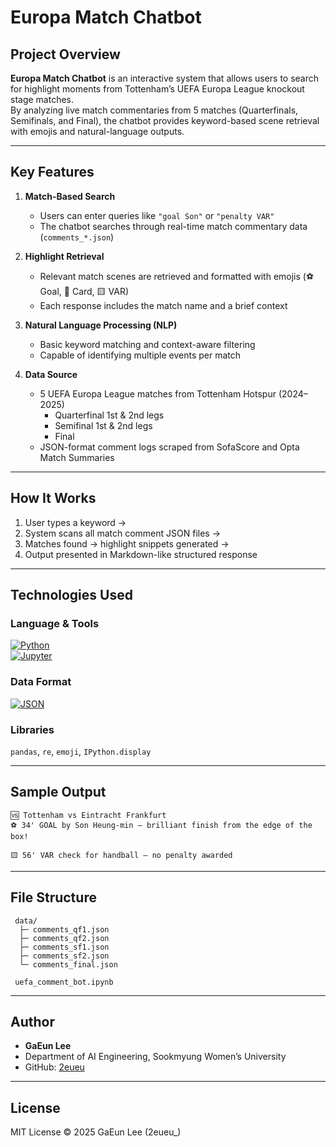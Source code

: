 # Europa Match Chatbot

## Project Overview

**Europa Match Chatbot** is an interactive system that allows users to search for highlight moments from Tottenham’s UEFA Europa League knockout stage matches.  
By analyzing live match commentaries from 5 matches (Quarterfinals, Semifinals, and Final), the chatbot provides keyword-based scene retrieval with emojis and natural-language outputs.

---

##  Key Features

1. **Match-Based Search**
   - Users can enter queries like `"goal Son"` or `"penalty VAR"`  
   - The chatbot searches through real-time match commentary data (`comments_*.json`)

2. **Highlight Retrieval**
   - Relevant match scenes are retrieved and formatted with emojis (⚽ Goal, 📕 Card, 🟨 VAR)
   - Each response includes the match name and a brief context

3. **Natural Language Processing (NLP)**
   - Basic keyword matching and context-aware filtering
   - Capable of identifying multiple events per match

4. **Data Source**
   - 5 UEFA Europa League matches from Tottenham Hotspur (2024–2025)
     - Quarterfinal 1st & 2nd legs  
     - Semifinal 1st & 2nd legs  
     - Final  
   - JSON-format comment logs scraped from SofaScore and Opta Match Summaries

---

##  How It Works

1. User types a keyword →  
2. System scans all match comment JSON files →  
3. Matches found → highlight snippets generated →  
4. Output presented in Markdown-like structured response

---

##  Technologies Used

###  Language & Tools  
[![Python](https://img.shields.io/badge/Python-3776AB?style=for-the-badge&logo=python&logoColor=white)](https://www.python.org/)  
[![Jupyter](https://img.shields.io/badge/Jupyter-F37626?style=for-the-badge&logo=jupyter&logoColor=white)](https://jupyter.org/)

### Data Format  
[![JSON](https://img.shields.io/badge/JSON-000000?style=for-the-badge&logo=json&logoColor=white)](https://www.json.org/)

###  Libraries  
`pandas`, `re`, `emoji`, `IPython.display`

---

## Sample Output

```
🆚 Tottenham vs Eintracht Frankfurt  
⚽ 34' GOAL by Son Heung-min — brilliant finish from the edge of the box!

🟨 56' VAR check for handball — no penalty awarded
```

---

##  File Structure

```
 data/
  ├─ comments_qf1.json
  ├─ comments_qf2.json
  ├─ comments_sf1.json
  ├─ comments_sf2.json
  └─ comments_final.json

 uefa_comment_bot.ipynb
```

---

## Author

- **GaEun Lee**  
- Department of AI Engineering, Sookmyung Women’s University  
- GitHub: [2eueu](https://github.com/2eueu)

---

##  License

MIT License © 2025 GaEun Lee (2eueu_)
